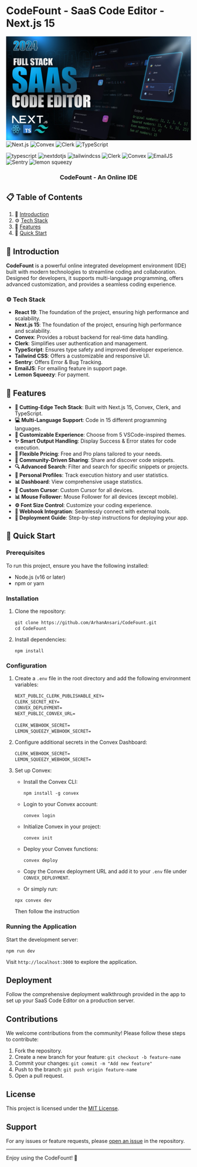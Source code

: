 # CodeFount - SaaS Code Editor - Next.js 15

![Demo App](/public/screenshot-for-readme.png)
![Next.js](https://img.shields.io/badge/Next.js-15.1.0-blue)
![Convex](https://img.shields.io/badge/Convex-Framework-yellow)
![Clerk](https://img.shields.io/badge/Clerk-Authentication-green)
![TypeScript](https://img.shields.io/badge/TypeScript-5-blue)

<img src="https://img.shields.io/badge/-Typescript-black?style=for-the-badge&logoColor=white&logo=react&color=3178C6" alt="typescript" />
<img src="https://img.shields.io/badge/-Next_JS-black?style=for-the-badge&logoColor=white&logo=nextdotjs&color=000000" alt="nextdotjs" />
<img src="https://img.shields.io/badge/-Tailwind_CSS-black?style=for-the-badge&logoColor=white&logo=tailwindcss&color=06B6D4" alt="tailwindcss" />
<img src="https://img.shields.io/badge/-Clerk-black?style=for-the-badge&logoColor=white&logo=clerk&color=00B8D9" alt="Clerk" />
<img src="https://img.shields.io/badge/-Convex-black?style=for-the-badge&logoColor=white&logo=convex&color=FF9900" alt="Convex" />
<img src="https://img.shields.io/badge/-EmailJS-black?style=for-the-badge&logoColor=white&logo=email&color=F1502F" alt="EmailJS" />
<img src="https://img.shields.io/badge/-Sentry-black?style=for-the-badge&logoColor=white&logo=sentry&color=362D59" alt="Sentry" />
<img src="https://img.shields.io/badge/-Lemon_Squeezy-black?style=for-the-badge&logoColor=white&logo=lemonsqueezy&color=FCD34D" alt="lemon squeezy" />

<h3 align="center">CodeFount - An Online IDE</h3>

## 📋 <a name="table">Table of Contents</a>

1. 🤖 [Introduction](#introduction)
2. ⚙️ [Tech Stack](#tech-stack)
3. 🔋 [Features](#features)
4. 🤸 [Quick Start](#quick-start)

## <a name="introduction">🤖 Introduction</a>

**CodeFount** is a powerful online integrated development environment (IDE) built with modern technologies to streamline coding and collaboration. Designed for developers, it supports multi-language programming, offers advanced customization, and provides a seamless coding experience. 


### <a name="tech-stack">⚙️ Tech Stack</a>
- **React 19**: The foundation of the project, ensuring high performance and scalability.
- **Next.js 15**: The foundation of the project, ensuring high performance and scalability.
- **Convex**: Provides a robust backend for real-time data handling.
- **Clerk**: Simplifies user authentication and management.
- **TypeScript**: Ensures type safety and improved developer experience.
- **Tailwind CSS**: Offers a customizable and responsive UI.
- **Sentry**: Offers Error & Bug Tracking.
- **EmailJS**: For emailing feature in support page.
- **Lemon Squeezy**: For payment.

## <a name="features">🔋 Features</a>

- **🚀 Cutting-Edge Tech Stack**: Built with Next.js 15, Convex, Clerk, and TypeScript.
- **💻 Multi-Language Support**: Code in 15 different programming languages.
- **🎨 Customizable Experience**: Choose from 5 VSCode-inspired themes.
- **✨ Smart Output Handling**: Display Success & Error states for code execution.
- **💎 Flexible Pricing**: Free and Pro plans tailored to your needs.
- **🤝 Community-Driven Sharing**: Share and discover code snippets.
- **🔍 Advanced Search**: Filter and search for specific snippets or projects.
- **👤 Personal Profiles**: Track execution history and user statistics.
- **📊 Dashboard**: View comprehensive usage statistics.
- **📝 Custom Cursor**: Custom Cursor for all devices.
- **📊 Mouse Follower**: Mouse Follower for all devices (except mobile).
- **⚙️ Font Size Control**: Customize your coding experience.
- **🔗 Webhook Integration**: Seamlessly connect with external tools.
- **🌟 Deployment Guide**: Step-by-step instructions for deploying your app.

## <a name="quick-start">🤸 Quick Start</a>

### Prerequisites

To run this project, ensure you have the following installed:

- Node.js (v16 or later)
- npm or yarn

### Installation

1. Clone the repository:

   ```shell
   git clone https://github.com/ArhanAnsari/CodeFount.git
   cd CodeFount
   ```

2. Install dependencies:

   ```shell
   npm install
   ```

### Configuration

1. Create a `.env` file in the root directory and add the following environment variables:

   ```env
   NEXT_PUBLIC_CLERK_PUBLISHABLE_KEY=
   CLERK_SECRET_KEY=
   CONVEX_DEPLOYMENT=
   NEXT_PUBLIC_CONVEX_URL=

   CLERK_WEBHOOK_SECRET=
   LEMON_SQUEEZY_WEBHOOK_SECRET=
   ```

2. Configure additional secrets in the Convex Dashboard:

   ```env
   CLERK_WEBHOOK_SECRET=
   LEMON_SQUEEZY_WEBHOOK_SECRET=
   ```

3. Set up Convex:
   - Install the Convex CLI:
     ```shell
     npm install -g convex
     ```
   - Login to your Convex account:
     ```shell
     convex login
     ```
   - Initialize Convex in your project:
     ```shell
     convex init
     ```
   - Deploy your Convex functions:
     ```shell
     convex deploy
     ```
   - Copy the Convex deployment URL and add it to your `.env` file under `CONVEX_DEPLOYMENT`.

   - Or simply run:
   ```shell
   npx convex dev
   ```

   Then follow the instruction

### Running the Application

Start the development server:

```shell
npm run dev
```

Visit `http://localhost:3000` to explore the application.

## Deployment

Follow the comprehensive deployment walkthrough provided in the app to set up your SaaS Code Editor on a production server.

## Contributions

We welcome contributions from the community! Please follow these steps to contribute:

1. Fork the repository.
2. Create a new branch for your feature: `git checkout -b feature-name`
3. Commit your changes: `git commit -m "Add new feature"`
4. Push to the branch: `git push origin feature-name`
5. Open a pull request.

## License

This project is licensed under the [MIT License](LICENSE).

## Support

For any issues or feature requests, please [open an issue](https://github.com/ArhanAnsari/CodeCraft/issues) in the repository.

---

Enjoy using the CodeFount! 🚀
